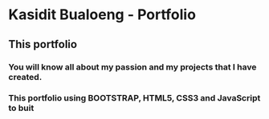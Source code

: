 #  Kasidit Bualoeng - Portfolio #
## This portfolio ##
### You will know all about my passion and my projects that I have created. 
### This portfolio using BOOTSTRAP, HTML5, CSS3 and JavaScript to buit
